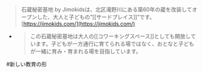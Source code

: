 
> 石蔵秘密基地 by Jimokidsは、北区滝野川にある築60年の蔵を改装してオープンした、大人と子どもの”[[サードプレイス]]”です。
[https://jimokids.com/](https://jimokids.com/)
- > この石蔵秘密基地は大人の[[コワーキングスペース]]としても開放しています。子どもが一方通行に育てられる場ではなく、おとなと子どもが一緒に育み・育まれる場を目指しています。

#新しい教育の形